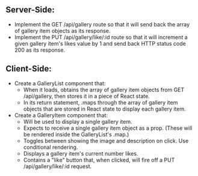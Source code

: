 ## Server-Side: ##

 * Implement the GET /api/gallery route so that it will send back the array of gallery item objects as its response.
 * Implement the PUT /api/gallery/like/:id route so that it will increment a given gallery item's likes value by 1 and send back HTTP status code 200 as its response.

## Client-Side: ##

 * Create a GalleryList component that:
     * When it loads, obtains the array of gallery item objects from GET /api/gallery, then stores it in a piece of React state.
     * In its return statement, .maps through the array of gallery item objects that are stored in React state to display each gallery item.
 * Create a GalleryItem component that:
     * Will be used to display a single gallery item.
     * Expects to receive a single gallery item object as a prop. (These will be rendered inside the GalleryList's .map.)
     * Toggles between showing the image and description on click. Use conditional rendering.
     * Displays a gallery item's current number likes.
     * Contains a "like" button that, when clicked, will fire off a PUT /api/gallery/like/:id request.